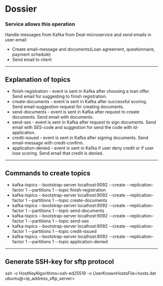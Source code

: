 # Dossier

### Service allows this operation
Handle messages from Kafka from Deal-microservice and send emails in user-email
* Create email-message and documents(Loan agreement, questionnaire, payment schedule)
* Send email to client

---

## Explanation of topics

* finish-registration - event is sent in Kafka after choosing a loan offer. Send email for suggesting to finish registration.
* create-documents - event is sent in Kafka after successful scoring. Send email-suggestion request for creating documents.
* send-documents - event is sent in Kafka after request to create documents. Send email with documents.
* send-ses - event is sent in Kafka after request to sign documents. Send email with SES-code and suggestion for send the code with id-application.
* credit-issued - event is sent in Kafka after signing documents. Send email-message with credit-confirm.
* application-denied - event is sent in Kafka if user deny credit or if user lose scoring. Send email that credit is denied.

---

## Commands to create topics

* kafka-topics --bootstrap-server localhost:9092 --create --replication-factor 1 --partitions 1 --topic finish-registration
* kafka-topics --bootstrap-server localhost:9092 --create --replication-factor 1 --partitions 1 --topic create-documents
* kafka-topics --bootstrap-server localhost:9092 --create --replication-factor 1 --partitions 1 --topic send-documents
* kafka-topics --bootstrap-server localhost:9092 --create --replication-factor 1 --partitions 1 --topic send-ses
* kafka-topics --bootstrap-server localhost:9092 --create --replication-factor 1 --partitions 1 --topic credit-issued
* kafka-topics --bootstrap-server localhost:9092 --create --replication-factor 1 --partitions 1 --topic application-denied

--- 

## Generate SSH-key for sftp protocol

ssh -o HostKeyAlgorithms=ssh-ed25519 -o UserKnownHostsFile=hosts.dat ubuntu@<ip_address_sftp_server>